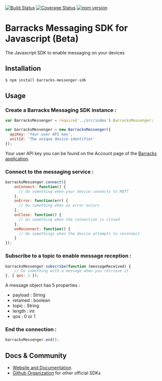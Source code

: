 [![Build Status](https://travis-ci.org/barracksiot/messenger-javascript-client.svg?branch=master)](https://travis-ci.org/barracksiot/messenger-javascript-client) 
[![Coverage Status](https://coveralls.io/repos/github/barracksiot/messenger-javascript-client/badge.svg?branch=master)](https://coveralls.io/github/barracksiot/messenger-javascript-client?branch=master)
[![npm version](https://badge.fury.io/js/barracks-messenger-sdk.svg)](https://badge.fury.io/js/barracks-messenger-sdk)

# Barracks Messaging SDK for Javascript (Beta)

The Javascript SDK to enable messaging on your devices

## Installation

```bash
$ npm install barracks-messenger-sdk
```

## Usage

### Create a Barracks Messaging SDK instance :

```js
var BarracksMessenger = require('../src/index').BarracksMessenger;

var barracksMessenger = new BarracksMessenger({
  apiKey: 'Your user API key',
  unitId: 'The unique device identifier'
});
```
Your user API key you can be found on the Account page of the [Barracks application](https://app.barracks.io/).

### Connect to the messaging service :
```js
barracksMessenger.connect({
    onConnect: function() {
      // Do something when your device connects to MQTT
    },
    onError: function(err) {
      // Do something when an error occurs
    },
    onClose: function() {
      // Do something when the connection is closed
    },
    onReconnect: function() {
      // Do somethings when the device attempts to reconnect
    }
});
```

### Subscribe to a topic to enable message reception :
```js
barracksMessenger.subscribe(function (messageReceived) {
    // Do something with a message when you retrieve it
}, { qos: 1 });
```

A message object has 5 properties : 
* payload  : String
* retained : boolean
* topic    : String
* length   : int
* qos      : 0 or 1

### End the connection :

```js
barracksMessenger.end();
```

## Docs & Community

* [Website and Documentation](https://barracks.io/)
* [Github Organization](https://github.com/barracksiot) for other official SDKs
